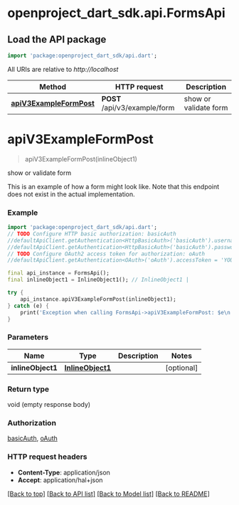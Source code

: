 # openproject_dart_sdk.api.FormsApi

## Load the API package
```dart
import 'package:openproject_dart_sdk/api.dart';
```

All URIs are relative to *http://localhost*

Method | HTTP request | Description
------------- | ------------- | -------------
[**apiV3ExampleFormPost**](FormsApi.md#apiv3exampleformpost) | **POST** /api/v3/example/form | show or validate form


# **apiV3ExampleFormPost**
> apiV3ExampleFormPost(inlineObject1)

show or validate form

This is an example of how a form might look like. Note that this endpoint does not exist in the actual implementation.

### Example 
```dart
import 'package:openproject_dart_sdk/api.dart';
// TODO Configure HTTP basic authorization: basicAuth
//defaultApiClient.getAuthentication<HttpBasicAuth>('basicAuth').username = 'YOUR_USERNAME'
//defaultApiClient.getAuthentication<HttpBasicAuth>('basicAuth').password = 'YOUR_PASSWORD';
// TODO Configure OAuth2 access token for authorization: oAuth
//defaultApiClient.getAuthentication<OAuth>('oAuth').accessToken = 'YOUR_ACCESS_TOKEN';

final api_instance = FormsApi();
final inlineObject1 = InlineObject1(); // InlineObject1 | 

try { 
    api_instance.apiV3ExampleFormPost(inlineObject1);
} catch (e) {
    print('Exception when calling FormsApi->apiV3ExampleFormPost: $e\n');
}
```

### Parameters

Name | Type | Description  | Notes
------------- | ------------- | ------------- | -------------
 **inlineObject1** | [**InlineObject1**](InlineObject1.md)|  | [optional] 

### Return type

void (empty response body)

### Authorization

[basicAuth](../README.md#basicAuth), [oAuth](../README.md#oAuth)

### HTTP request headers

 - **Content-Type**: application/json
 - **Accept**: application/hal+json

[[Back to top]](#) [[Back to API list]](../README.md#documentation-for-api-endpoints) [[Back to Model list]](../README.md#documentation-for-models) [[Back to README]](../README.md)

